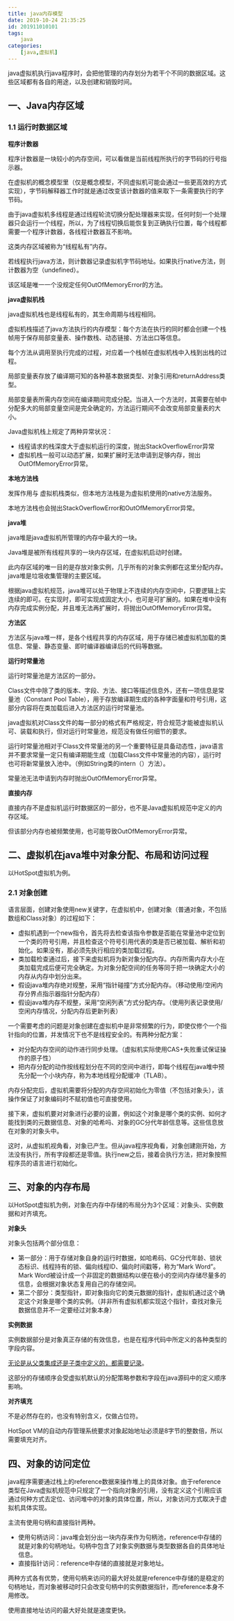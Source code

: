 ```yaml
---
title: java内存模型
date: 2019-10-24 21:35:25
id: 201911010101
tags:
	java
categories:
	[java,虚拟机]
---
```




java虚拟机执行java程序时，会把他管理的内存划分为若干个不同的数据区域。这些区域都有各自的用途，以及创建和销毁时间。

<!-- more -->

## 一、Java内存区域

### 1.1 运行时数据区域

**程序计数器**

程序计数器是一块较小的内存空间，可以看做是当前线程所执行的字节码的行号指示器。

在虚拟机的概念模型里（仅是概念模型，不同虚拟机可能会通过一些更高效的方式实现），字节码解释器工作时就是通过改变该计数器的值来取下一条需要执行的字节码。

由于java虚拟机多线程是通过线程轮流切换分配处理器来实现，任何时刻一个处理器只会运行一个线程，所以，为了线程切换后能恢复到正确执行位置，每个线程都需要一个程序计数器，各线程计数器互不影响。

这类内存区域被称为“线程私有”内存。

若线程执行java方法，则计数器记录虚拟机字节码地址。如果执行native方法，则计数器为空（undefined）。

该区域是唯一一个没规定任何OutOfMemoryError的方法。

**java虚拟机栈**

java虚拟机栈也是线程私有的，其生命周期与线程相同。

虚拟机栈描述了java方法执行的内存模型：每个方法在执行的同时都会创建一个栈帧用于保存局部变量表、操作数栈、动态链接、方法出口等信息。

每个方法从调用至执行完成的过程，对应着一个栈帧在虚拟机栈中入栈到出栈的过程。

局部变量表存放了编译期可知的各种基本数据类型、对象引用和returnAddress类型。

局部变量表所需内存空间在编译期间完成分配。当进入一个方法时，其需要在帧中分配多大的局部变量空间是完全确定的，方法运行期间不会改变局部变量表的大小。

Java虚拟机栈上规定了两种异常状况：

* 线程请求的栈深度大于虚拟机运行的深度，抛出StackOverflowError异常
* 虚拟机栈一般可以动态扩展，如果扩展时无法申请到足够内存，抛出OutOfMemoryError异常。

**本地方法栈**

发挥作用与 虚拟机栈类似，但本地方法栈是为虚拟机使用的native方法服务。

本地方法栈也会抛出StackOverflowError和OutOfMemoryError异常。

**java堆**

java堆是java虚拟机所管理的内存中最大的一块。

Java堆是被所有线程共享的一块内存区域，在虚拟机启动时创建。

此内存区域的唯一目的是存放对象实例，几乎所有的对象实例都在这里分配内存。java堆是垃圾收集管理的主要区域。

根据java虚拟机规范，java堆可以处于物理上不连续的内存空间中，只要逻辑上实连续的即可。在实现时，即可实现成固定大小，也可是可扩展的。如果在堆中没有内存完成实例分配，并且堆无法再扩展时，将抛出OutOfMemoryError异常。

**方法区**

方法区与java堆一样，是各个线程共享的内存区域，用于存储已被虚拟机加载的类信息、常量、静态变量、即时编译器编译后的代码等数据。

**运行时常量池**

运行时常量池是方法区的一部分。

Class文件中除了类的版本、字段、方法、接口等描述信息外，还有一项信息是常量池（Constant Pool Table），用于存放编译期生成的各种字面量和符号引用，这部分内容将在类加载后进入方法区的运行时常量池。

java虚拟机对Class文件的每一部分的格式有严格规定，符合规范才能被虚拟机认可、装载和执行，但对运行时常量池，规范没有做任何细节的要求。

运行时常量池相对于Class文件常量池的另一个重要特征是具备动态性，java语言并不要求常量一定只有编译期能生成（加载Class文件中常量池的内容），运行时也可将新常量放入池中。（例如String类的intern（）方法）。

常量池无法申请到内存时抛出OutOfMemoryError异常。

**直接内存**

直接内存不是虚拟机运行时数据区的一部分，也不是Java虚拟机规范中定义的内存区域。

但该部分内存也被频繁使用，也可能导致OutOfMemoryError异常。



## 二、虚拟机在java堆中对象分配、布局和访问过程

以HotSpot虚拟机为例。

### 2.1 对象创建

语言层面，创建对象使用new关键字，在虚拟机中，创建对象（普通对象，不包括数组和Class对象）的过程如下：

* 虚拟机遇到一个new指令，首先将去检查该指令参数是否能在常量池中定位到一个类的符号引用，并且检查这个符号引用代表的类是否已被加载、解析和初始化。如果没有，那必须先执行相应的类加载过程。
* 类加载检查通过后，接下来虚拟机将为新对象分配内存。内存所需内存大小在类加载完成后便可完全确定。为对象分配空间的任务等同于把一块确定大小的内存从内存中划分出来。
* 假设java堆内存绝对规整，采用“指针碰撞”方式分配内存。（移动使用/空闲内存分界点指示器指针分配内存）
* 假设java堆内存不规整，采用“空闲列表”方式分配内存。（使用列表记录使用/空闲内存情况，分配内存后更新列表）

一个需要考虑的问题是对象创建在虚拟机中是非常频繁的行为，即使仅修个一个指针指向的位置，并发情况下也不是线程安全的。有两种分配方案：

* 对分配内存空间的动作进行同步处理。（虚拟机实际使用CAS+失败重试保证操作的原子性）
* 把内存分配的动作按线程划分在不同的空间中进行，即每个线程在java堆中预先分配一个小块内存，称为本地线程分配缓冲（TLAB）。

内存分配完后，虚拟机需要将分配的内存空间初始化为零值（不包括对象头），该操作保证了对象编码时不赋初值也可直接使用。

接下来，虚拟机要对对象进行必要的设置，例如这个对象是哪个类的实例、如何才能找到类的元数据信息、对象的哈希吗、对象的GC分代年龄信息等。这些信息放在对象的对象头中。

这时，从虚拟机视角看，对象已产生。但从java程序视角看，对象创建刚开始，<init>方法没有执行，所有字段都还是零值。执行new之后，接着会执行<init>方法，把对象按照程序员的语言进行初始化。

## 三、对象的内存布局

以HotSpot虚拟机为例，对象在内存中存储的布局分为3个区域：对象头、实例数据和对齐填充。

**对象头**

对象头包括两个部分信息：

* 第一部分：用于存储对象自身的运行时数据，如哈希码、GC分代年龄、锁状态标识、线程持有的锁、偏向线程ID、偏向时间戳等，称为“Mark Word”。Mark Word被设计成一个非固定的数据结构以便在极小的空间内存储尽量多的信息，会根据对象状态复用自己的存储空间。
* 第二个部分：类型指针，即对象指向它的类元数据的指针，虚拟机通过这个确定这个对象是哪个类的实例。（并非所有虚拟机都实现这个指针，查找对象元数据信息并不一定要经过对象本身）

**实例数据**

实例数据部分是对象真正存储的有效信息，也是在程序代码中所定义的各种类型的字段内容。

<u>无论是从父类集成还是子类中定义的，都需要记录</u>。

这部分的存储顺序会受虚拟机默认的分配策略参数和字段在java源码中的定义顺序影响。

**对齐填充**

不是必然存在的，也没有特别含义，仅做占位符。

HotSpot VM的自动内存管理系统要求对象起始地址必须是8字节的整数倍，所以需要填充对齐。

## 四、对象的访问定位

java程序需要通过栈上的reference数据来操作堆上的具体对象。由于reference类型在Java虚拟机规范中只规定了一个指向对象的引用，没有定义这个引用应该通过何种方式去定位、访问堆中的对象的具体位置，所以，对象访问方式取决于虚拟机具体实现。

主流有使用句柄和直接指针两种。

* 使用句柄访问：java堆会划分出一块内存来作为句柄池，reference中存储的就是对象的句柄地址。句柄中包含了对象实例数据与类型数据各自的具体地址信息。
* 直接指针访问：reference中存储的直接就是对象地址。

两种方式各有优势，使用句柄来访问的最大好处就是reference中存储的是稳定的句柄地址，而对象被移动时只会改变句柄中的实例数据指针，而reference本身不用修改。

使用直接地址访问的最大好处就是速度更快。

